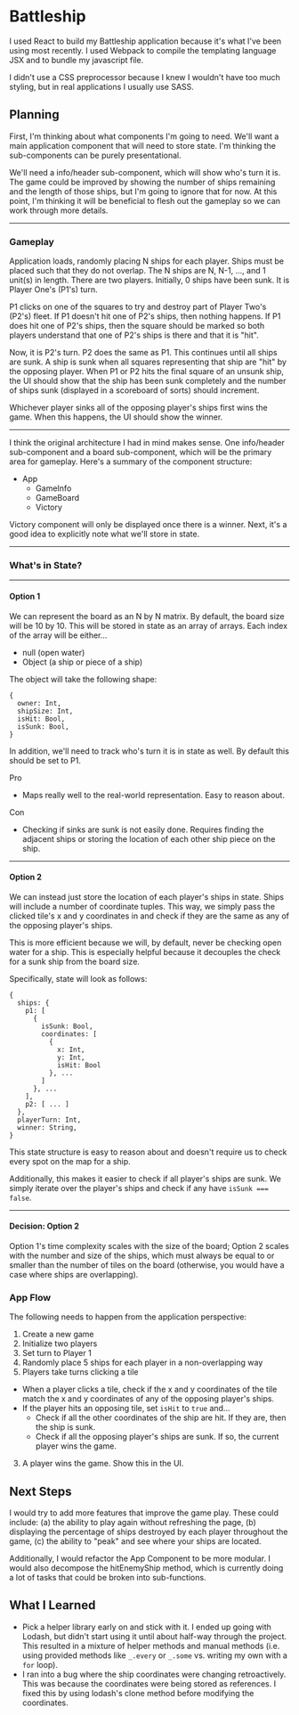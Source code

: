 # Battleship
I used React to build my Battleship application because it's what I've been using most recently. I used Webpack to compile the templating language JSX and to bundle my javascript file. 

I didn't use a CSS preprocessor because I knew I wouldn't have too much styling, but in real applications I usually use SASS. 

## Planning
First, I'm thinking about what components I'm going to need. We'll want a main application component that will need to store state. I'm thinking the sub-components can be purely presentational.

We'll need a info/header sub-component, which will show who's turn it is. The game could be improved by showing the number of ships remaining and the length of those ships, but I'm going to ignore that for now. At this point, I'm thinking it will be beneficial to flesh out the gameplay so we can work through more details.

---

### Gameplay
Application loads, randomly placing N ships for each player. Ships must be placed such that they do not overlap. The N ships are N, N-1, ..., and 1 unit(s) in length. There are two players. Initially, 0 ships have been sunk. It is Player One's (P1's) turn.

P1 clicks on one of the squares to try and destroy part of Player Two's (P2's) fleet. If P1 doesn't hit one of P2's ships, then nothing happens. If P1 does hit one of P2's ships, then the square should be marked so both players understand that one of P2's ships is there and that it is "hit".

Now, it is P2's turn. P2 does the same as P1. This continues until all ships are sunk. A ship is sunk when all squares representing that ship are "hit" by the opposing player. When P1 or P2 hits the final square of an unsunk ship, the UI should show that the ship has been sunk completely and the number of ships sunk (displayed in a scoreboard of sorts) should increment.

Whichever player sinks all of the opposing player's ships first wins the game. When this happens, the UI should show the winner.

---

I think the original architecture I had in mind makes sense. One info/header sub-component and a board sub-component, which will be the primary area for gameplay. Here's a summary of the component structure:

- App
  - GameInfo
  - GameBoard
  - Victory

Victory component will only be displayed once there is a winner. Next, it's a good idea to explicitly note what we'll store in state.

---

### What's in State?

---

#### Option 1

We can represent the board as an N by N matrix. By default, the board size will be 10 by 10. This will be stored in state as an array of arrays. Each index of the array will be either...
- null (open water)
- Object (a ship or piece of a ship)

The object will take the following shape:
```
{
  owner: Int,
  shipSize: Int,
  isHit: Bool,
  isSunk: Bool,
}
```
In addition, we'll need to track who's turn it is in state as well. By default this should be set to P1.

Pro 

- Maps really well to the real-world representation. Easy to reason about.

Con 

- Checking if sinks are sunk is not easily done. Requires finding the adjacent ships or storing the location of each other ship piece on the ship.

---

#### Option 2

We can instead just store the location of each player's ships in state. Ships will include a number of coordinate tuples. This way, we simply pass the clicked tile's x and y coordinates in and check if they are the same as any of the opposing player's ships.

This is more efficient because we will, by default, never be checking open water for a ship. This is especially helpful because it decouples the check for a sunk ship from the board size.

Specifically, state will look as follows:
```
{
  ships: {
    p1: [
      {
        isSunk: Bool,
        coordinates: [
          {
            x: Int,
            y: Int,
            isHit: Bool
          }, ...
        ]
      }, ...
    ],
    p2: [ ... ]
  },
  playerTurn: Int,
  winner: String,
}
```
This state structure is easy to reason about and doesn't require us to check every spot on the map for a ship.

Additionally, this makes it easier to check if all player's ships are sunk. We simply iterate over the player's ships and check if any have `isSunk === false`.

---

#### Decision: Option 2

Option 1's time complexity scales with the size of the board; Option 2 scales with the number and size of the ships, which must always be equal to or smaller than the number of tiles on the board (otherwise, you would have a case where ships are overlapping).

### App Flow
The following needs to happen from the application perspective:
1. Create a new game
  1. Initialize two players
  2. Set turn to Player 1
  3. Randomly place 5 ships for each player in a non-overlapping way
2. Players take turns clicking a tile
  - When a player clicks a tile, check if the x and y coordinates of the tile match the x and y coordinates of any of the opposing player's ships.
  - If the player hits an opposing tile, set `isHit` to `true` and...
    - Check if all the other coordinates of the ship are hit. If they are, then the ship is sunk.
    - Check if all the opposing player's ships are sunk. If so, the current player wins the game.
3. A player wins the game. Show this in the UI.

## Next Steps

I would try to add more features that improve the game play. These could include: (a) the ability to play again without refreshing the page, (b) displaying the percentage of ships destroyed by each player throughout the game, (c) the ability to "peak" and see where your ships are located.

Additionally, I would refactor the App Component to be more modular. I would also decompose the hitEnemyShip method, which is currently doing a lot of tasks that could be broken into sub-functions.

## What I Learned

- Pick a helper library early on and stick with it. I ended up going with Lodash, but didn't start using it until about half-way through the project. This resulted in a mixture of helper methods and manual methods (i.e. using provided methods like `_.every` or `_.some` vs. writing my own with a `for` loop).
- I ran into a bug where the ship coordinates were changing retroactively. This was because the coordinates were being stored as references. I fixed this by using lodash's clone method before modifying the coordinates.
